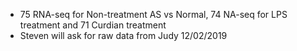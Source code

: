 * 75 RNA-seq for Non-treatment AS vs Normal, 74 NA-seq for LPS treatment and 71 Curdian treatment
* Steven will ask for raw data from Judy 12/02/2019

